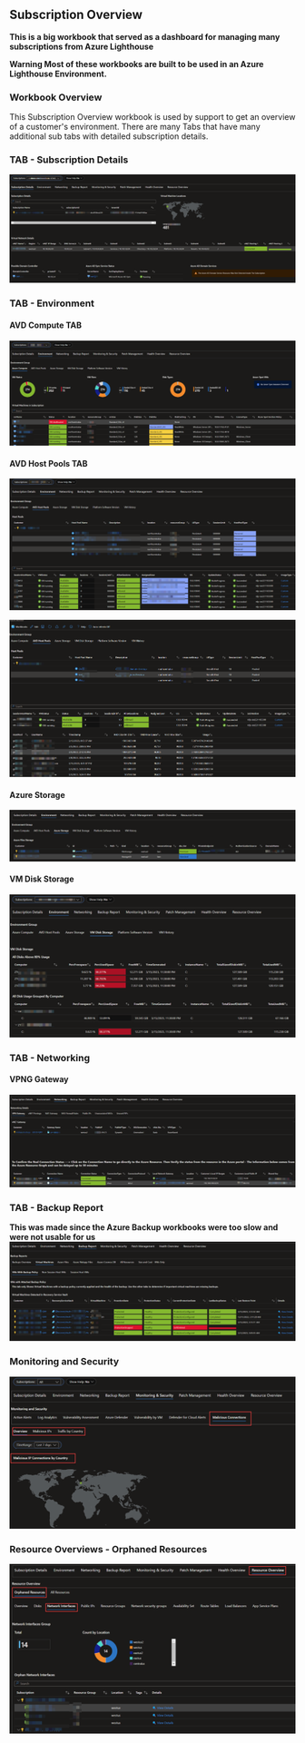 ## Subscription Overview

**This is a big workbook that served as a dashboard for managing many subscriptions from Azure Lighthouse**

**Warning Most of these workbooks are built to be used in an Azure Lighthouse Environment.**

### Workbook Overview 
This Subscription Overview workbook is used by support to get an overview of a customer's environment.
There are many Tabs that have many additional sub tabs with detailed subscription details.


### TAB - Subscription Details

![image](.\Screenshots\1-SubDetails.png)


### TAB - Environment
#### AVD Compute TAB
![image](.\Screenshots\2-Environment.png)

#### AVD Host Pools TAB
![image](.\Screenshots\3-AVDHostPool.png)

![image](.\Screenshots\4-AVDHostPool.png)

#### Azure Storage

![image](.\Screenshots\5-AzStorage.png)

#### VM Disk Storage
![image](.\Screenshots\6-VMStorage.png)

### TAB - Networking

#### VPNG Gateway
![image](.\Screenshots\7-Networking.png)


### TAB - Backup Report
**This was made since the Azure Backup workbooks were too slow and were not usable for us**
![image](.\Screenshots\8-BackupReport.png)


### Monitoring and Security

![image](.\Screenshots\9-MaliciousConnections.png)

### Resource Overviews - Orphaned Resources

![image](.\Screenshots\10-OrphanedResources.png)






